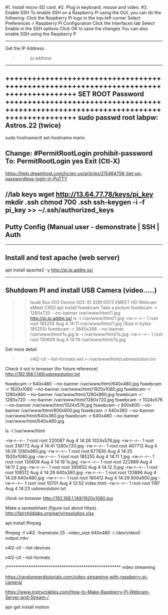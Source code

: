 
#1. Install micro-SD card.
#2. Plug in keyboard, mouse and video.
#3. Enable SSH 
To enable SSH on a Raspberry Pi using the GUI, you can do the following:
Click the Raspberry Pi logo in the top-left corner
Select Preferences > Raspberry Pi Configuration
Click the Interfaces tab
Select Enable in the SSH options
Click OK to save the changes 
You can also enable SSH using the Raspberry P




--------------------------------------------------------------------------------------
Get the IP Address:
>>ip address
--------------------------------------------------------------------------------------
++++++++++++++++++++++++++++++++++++++++++++++++++++++++++++++++++++++++++++++++++++++
SET ROOT Password
++++++++++++++++++++++++++++++++++++++++++++++++++++++++++++++++++++++++++++++++++++++
sudo passwd root
labpw: Astros.22  (twice)
--------------------------------------------------------------------------------------
sudo hostnamectl set-hostname mario

Change: 
#PermitRootLogin prohibit-password
To:
PermitRootLogin yes
Exit (Ctl-X)
--------------------------------------------------------------------------------------

https://help.dreamhost.com/hc/en-us/articles/215464758-Set-up-passwordless-login-in-PuTTY

//lab keys
wget http://13.64.77.78/keys/pi_key
mkdir .ssh
chmod 700 .ssh
ssh-keygen -i -f pi_key >> ~/.ssh/authorized_keys
---------------------------------------------------------------------------------------
Putty Config (Manual user - demonstrate | SSH | Auth
----------------------------------------------------------------------------------------
---------------------------------------------------------------------------------------
Install and test apache (web server)
----------------------------------------------------------------------------------------

apt install apache2 -y
http://pi.ip.addre.ss/

---------------------------------------------------------------------------------------
Shutdown PI and install USB Camera (video.....)
---------------------------------------------------------------------------------------
>>lsusb
Bus 003 Device 003: ID 328f:0073 EMEET HD Webcam eMeet C950
>>apt install fswebcam
Take a picture
>> fswebcam -r 1280x720 --no-banner /var/www/html/1.jpg
http://pi.ip.addre.ss/
>> ls -l /var/www/html/1.jpg
-rw-r--r-- 1 root root 185255 Aug  4 14:11 /var/www/html/1.jpg
(Size in bytes 185255)
>> fswebcam -r 3840x288 --no-banner /var/www/html/1s.jpg
>> ls -l /var/www/html/1s.jpg
-rw-r--r-- 1 root root 130609 Aug  4 14:19 /var/www/html/1s.jpg

Get more detail
>> v4l2-ctl --list-formats-ext > /var/www/html/usbresolution.txt

Check it out in browser (for future reference)
http://192.168.1.149/usbresolution.txt


fswebcam -r 640x480 --no-banner /var/www/html/640x480.jpg
fswebcam -r 1920x1080 --no-banner /var/www/html/1920x1080.jpg
fswebcam -r 1280x960 --no-banner /var/www/html/1280x960.jpg
fswebcam -r 1280x720 --no-banner /var/www/html/1280x720.jpg
fswebcam -r 1024x576 --no-banner /var/www/html/1024x576.jpg
fswebcam -r 800x600 --no-banner /var/www/html/800x600.jpg
fswebcam -r 640x360 --no-banner /var/www/html/640x360.jpg
fswebcam -r 640x480 --no-banner /var/www/html/640x480.jpg

ls -l /var/www/html


-rw-r--r-- 1 root root 220087 Aug  4 14:28 1024x576.jpg
-rw-r--r-- 1 root root 318772 Aug  4 14:41 1280x720.jpg
-rw-r--r-- 1 root root 407712 Aug  4 14:26 1280x960.jpg
-rw-r--r-- 1 root root 677830 Aug  4 14:25 1920x1080.jpg
-rw-r--r-- 1 root root 185255 Aug  4 14:11 1.jpg
-rw-r--r-- 1 root root 130609 Aug  4 14:19 1s.jpg
-rw-r--r-- 1 root root 222889 Aug  4 14:11 2.jpg
-rw-r--r-- 1 root root 395652 Aug  4 14:12 3.jpg
-rw-r--r-- 1 root root 108512 Aug  4 14:29 640x360.jpg
-rw-r--r-- 1 root root 133886 Aug  4 14:29 640x480.jpg
-rw-r--r-- 1 root root 190412 Aug  4 14:29 800x600.jpg
-rw-r--r-- 1 root root  10701 Aug  4 12:52 index.html
-rw-r--r-- 1 root root   1197 Aug  4 14:23 usbresolution.txt



//look on browser
http://192.168.1.149/1920x1080.jpg

Make a spreadsheet  (figure out about https).
http://fairchildlabs.org/early/resolution.xlsx


apt install ffmpeg




ffmpeg -f v4l2 -framerate 25 -video_size 640x480 -i /dev/video0 output.mkv



v4l2-ctl --list-devices


v4l2-ctl --list-formats


/****************************************************
video streaming

https://randomnerdtutorials.com/video-streaming-with-raspberry-pi-camera/


https://www.instructables.com/How-to-Make-Raspberry-Pi-Webcam-Server-and-Stream-/


apt-get install motion 































